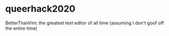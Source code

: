# queerhack2020
BetterThanVim: the greatest text editor of all time (assuming I don't goof off the entire time)
